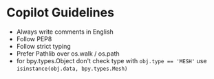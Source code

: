 # Copilot Guidelines
- Always write comments in English
- Follow PEP8
- Follow strict typing
- Prefer Pathlib over os.walk / os.path
- for bpy.types.Object don't check type with `obj.type == 'MESH'` use `isinstance(obj.data, bpy.types.Mesh)`